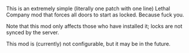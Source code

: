 This is an extremely simple (literally one patch with one line) Lethal Company mod that forces all doors to start as locked. Because fuck you. 

Note that this mod only affects those who have installed it; locks are not synced by the server. 

This mod is (currently) not configurable, but it may be in the future. 
